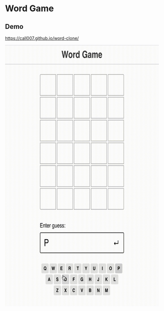 # Word Game

## Demo

https://call007.github.io/word-clone/

<img src="docs/demo.gif" width="676" height="856" alt="Demo showing the finished product, the Wordle clone">
